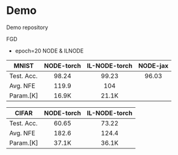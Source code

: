 # Demo
Demo repository

FGD
+ epoch=20 NODE & ILNODE

| MNIST     |NODE-torch |IL-NODE-torch |NODE-jax |
|----       |:-:    |:-:   |:-:
| Test. Acc.|  98.24  |  99.23  |    96.03   |
| Avg. NFE  |  119.9  |  104    |    
| Param.[K] |  16.9K  |  21.1K  |


| CIFAR     |NODE-torch |IL-NODE-torch |
|----       |:-:    |:-:   |
| Test. Acc.|   60.65  |  73.22  |
| Avg. NFE  |   182.6  |  124.4  |
| Param.[K] |   37.1K  |  36.1K  |    
